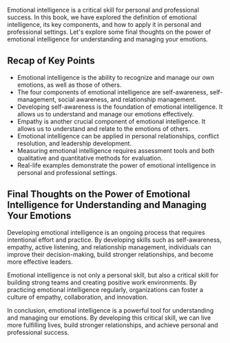 
Emotional intelligence is a critical skill for personal and professional success. In this book, we have explored the definition of emotional intelligence, its key components, and how to apply it in personal and professional settings. Let's explore some final thoughts on the power of emotional intelligence for understanding and managing your emotions.

Recap of Key Points
-------------------

* Emotional intelligence is the ability to recognize and manage our own emotions, as well as those of others.
* The four components of emotional intelligence are self-awareness, self-management, social awareness, and relationship management.
* Developing self-awareness is the foundation of emotional intelligence. It allows us to understand and manage our emotions effectively.
* Empathy is another crucial component of emotional intelligence. It allows us to understand and relate to the emotions of others.
* Emotional intelligence can be applied in personal relationships, conflict resolution, and leadership development.
* Measuring emotional intelligence requires assessment tools and both qualitative and quantitative methods for evaluation.
* Real-life examples demonstrate the power of emotional intelligence in personal and professional settings.

Final Thoughts on the Power of Emotional Intelligence for Understanding and Managing Your Emotions
--------------------------------------------------------------------------------------------------

Developing emotional intelligence is an ongoing process that requires intentional effort and practice. By developing skills such as self-awareness, empathy, active listening, and relationship management, individuals can improve their decision-making, build stronger relationships, and become more effective leaders.

Emotional intelligence is not only a personal skill, but also a critical skill for building strong teams and creating positive work environments. By practicing emotional intelligence regularly, organizations can foster a culture of empathy, collaboration, and innovation.

In conclusion, emotional intelligence is a powerful tool for understanding and managing our emotions. By developing this critical skill, we can live more fulfilling lives, build stronger relationships, and achieve personal and professional success.